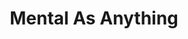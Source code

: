 ---
title: "Mental As Anything"
summary: "Australian new wave/pop-rock band formed at an art school in Sydney, 1976. Pseudonyms: Andrew Smith - Greedy Smith; Martin Murphy - Martin Plaza; Chris O'Doherty - Reg Mombassa; David Twohill - Wayne 'Bird' De Lisle"
image: "mental-as-anything.jpg"
apple_music_artist_url: "https://music.apple.com/gb/artist/mental-as-anything/60272602"
wikipedia_url: "none"
---
